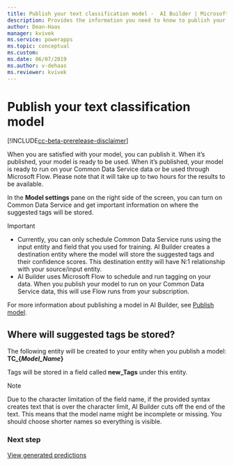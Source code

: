 ```yaml
---
title: Publish your text classification model -  AI Builder | Microsoft Docs
description: Provides the information you need to know to publish your text classification model AI Builder.
author: Dean-Haas
manager: kvivek
ms.service: powerapps
ms.topic: conceptual
ms.custom: 
ms.date: 06/07/2019
ms.author: v-dehaas
ms.reviewer: kvivek
---
```


# Publish your text classification model

[!INCLUDE[cc-beta-prerelease-disclaimer](./includes/cc-beta-prerelease-disclaimer.md)]

When you are satisfied with your model, you can publish it. When it’s published, your model is ready to be used. When it’s published, your model is ready to run on your Common Data Service data or be used through Microsoft Flow. Please note that it will take up to two hours for the results to be available.

In the **Model settings** pane on the right side of the screen, you can turn on Common Data Service and get important information on where the suggested tags will be stored.

> [!IMPORTANT]
>
> - Currently, you can only schedule Common Data Service runs using the input entity and field that you used for training. AI Builder creates a destination entity where the model will store the suggested tags and their confidence scores. This destination entity will have N:1 relationship with your source/input entity.
> - AI Builder uses Microsoft Flow to schedule and run tagging on your data. When you publish your model to run on your Common Data Service data, this will use Flow runs from your subscription.

For more information about publishing a model in AI Builder, see [Publish model](publish-model.md).


## Where will suggested tags be stored?
The following entity will be created to your entity when you publish a model: **TC_{*Model_Name*}**

Tags will be stored in a field called **new_Tags** under this entity.

> [!NOTE]
>
> Due to the character limitation of the field name, if the provided syntax creates text that is over the character limit, AI Builder cuts off the end of the text. This means that the model name might be incomplete or missing. You should choose shorter names so everything is visible.


### Next step
[View generated predictions](text-classification-view-predictions.md)
